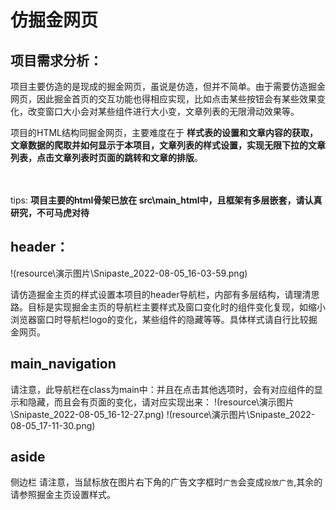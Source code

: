 # 仿掘金网页
## 项目需求分析：
项目主要仿造的是现成的掘金网页，虽说是仿造，但并不简单。由于需要仿造掘金网页，因此掘金首页的交互功能也得相应实现，比如点击某些按钮会有某些效果变化，改变窗口大小会对某些组件进行大小变，文章列表的无限滑动效果等。

项目的HTML结构同掘金网页，主要难度在于 **样式表的设置和文章内容的获取，文章数据的爬取并如何显示于本项目，文章列表的样式设置，实现无限下拉的文章列表，点击文章列表时页面的跳转和文章的排版**。
</br></br></br>


tips: **项目主要的html骨架已放在 src\main_html中，且框架有多层嵌套，请认真研究，不可马虎对待**
## header：
!(resource\演示图片\Snipaste_2022-08-05_16-03-59.png)

请仿造掘金主页的样式设置本项目的header导航栏，内部有多层结构，请理清思路。目标是实现掘金主页的导航栏主要样式及窗口变化时的组件变化复现，如缩小浏览器窗口时导航栏logo的变化，某些组件的隐藏等等。具体样式请自行比较掘金网页。

## main_navigation

请注意，此导航栏在class为main中：并且在点击其他选项时，会有对应组件的显示和隐藏，而且会有页面的变化，请对应实现出来：
!(resource\演示图片\Snipaste_2022-08-05_16-12-27.png)
!(resource\演示图片\Snipaste_2022-08-05_17-11-30.png)

## aside

侧边栏
请注意，当鼠标放在图片右下角的广告文字框时`广告`会变成`投放广告`,其余的请参照掘金主页设置样式。